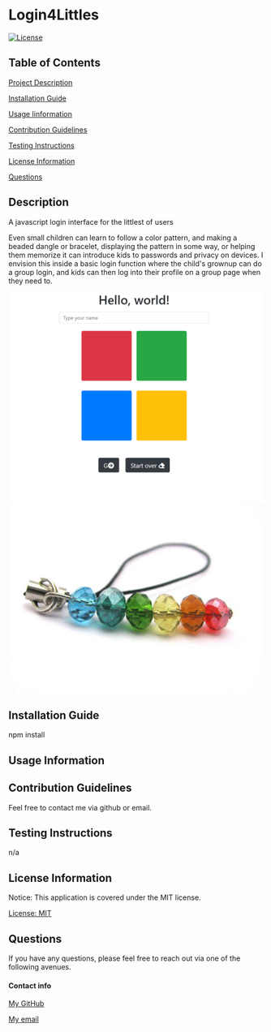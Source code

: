# Login4Littles

[![License](https://img.shields.io/badge/license-MIT-blueviolet.svg)](https://opensource.org/licenses/MIT)


## Table of Contents

[Project Description](#description)
 
[Installation Guide](#installation-guide)

[Usage Iinformation](#usage-information)

[Contribution Guidelines](#contribution-guidelines)

[Testing Instructions](#testing-instructions)

[License Information](#license-information)

[Questions](#questions)


## Description

A javascript login interface for the littlest of users

Even small children can learn to follow a color pattern, and making a beaded dangle or bracelet, displaying the pattern in some way, or helping them memorize it can introduce kids to passwords and privacy on devices. I envision this inside a basic login function where the child's grownup can do a group login, and kids can then log into their profile on a group page when they need to. 


![Screenshot](./assets/screencapture.png)
![Beaded dangle](./assets/beads.png)

## Installation Guide

npm install

## Usage Information



## Contribution Guidelines

Feel free to contact me via github or email.

## Testing Instructions

n/a

## License Information

Notice: This application is covered under the MIT license.

 [License: MIT](https://opensource.org/licenses/MIT)

## Questions

If you have any questions, please feel free to reach out via one of the following avenues.

#### Contact info

[My GitHub](https://github.com/maggiemaywilder)

[My email](mailto:maggiemaywilder@gmail.com)